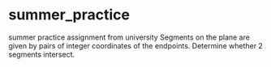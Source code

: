 # summer_practice
summer practice assignment from university
Segments on the plane are given by pairs of integer coordinates of the endpoints. Determine whether 2 segments intersect.
